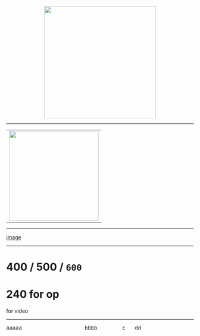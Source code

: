 <div align="center"><img src="" width="300" ></div> 

---
<div align="center"><table><tr><td>
      <img src="" width="240" >
      </td></tr></table></div> 
      
---    
<a href="">image</a>

---
# 400 / 500 / `600`

# 240 for op
   
   for video
<div align="center">
  
  
  </div>
   
   
   
   
   ------------------



     
<pre>
aaaaa                    bbbb        c   dd
</pre>
     


   
